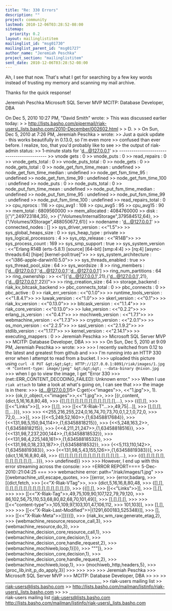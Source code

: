 ```yaml
---
title: "Re: 330 Errors"
description: ""
project: community
lastmod: 2010-12-06T03:28:52-08:00
sitemap:
  priority: 0.2
layout: mailinglistitem
mailinglist_id: "msg01730"
mailinglist_parent_id: "msg01727"
author_name: "Jeremiah Peschka"
project_section: "mailinglistitem"
sent_date: 2010-12-06T03:28:52-08:00
---
```



Ah, I see that now. That's what I get for searching by a few key words
instead of trusting my memory and scanning my mail archive.

Thanks for the quick response!

Jeremiah Peschka
Microsoft SQL Server MVP
MCITP: Database Developer, DBA

On Dec 5, 2010 10:27 PM, "David Smith"  wrote:
&gt; This was discussed earlier today:
&gt;
&gt;
http://lists.basho.com/pipermail/riak-users\_lists.basho.com/2010-December/002602.html
&gt;
&gt; D.
&gt;
&gt; On Sun, Dec 5, 2010 at 7:26 PM, Jeremiah Peschka
&gt;  wrote:
&gt;&gt; Just a quick update - this works beautifully in 0.13.0, so I'm even more
&gt;&gt; confused than ever before. I realize, too, that you'd probably like to
see
&gt;&gt; the output of riak-admin status:
&gt;&gt; 1-minute stats for 'd...@127.0.0.1'
&gt;&gt; -------------------------------------------
&gt;&gt; vnode gets : 0
&gt;&gt; vnode\_puts : 0
&gt;&gt; read\_repairs : 0
&gt;&gt; vnode\_gets\_total : 0
&gt;&gt; vnode\_puts\_total : 0
&gt;&gt; node\_gets : 0
&gt;&gt; node\_gets\_total : 0
&gt;&gt; node\_get\_fsm\_time\_mean : undefined
&gt;&gt; node\_get\_fsm\_time\_median : undefined
&gt;&gt; node\_get\_fsm\_time\_95 : undefined
&gt;&gt; node\_get\_fsm\_time\_99 : undefined
&gt;&gt; node\_get\_fsm\_time\_100 : undefined
&gt;&gt; node\_puts : 0
&gt;&gt; node\_puts\_total : 0
&gt;&gt; node\_put\_fsm\_time\_mean : undefined
&gt;&gt; node\_put\_fsm\_time\_median : undefined
&gt;&gt; node\_put\_fsm\_time\_95 : undefined
&gt;&gt; node\_put\_fsm\_time\_99 : undefined
&gt;&gt; node\_put\_fsm\_time\_100 : undefined
&gt;&gt; read\_repairs\_total : 0
&gt;&gt; cpu\_nprocs : 116
&gt;&gt; cpu\_avg1 : 108
&gt;&gt; cpu\_avg5 : 95
&gt;&gt; cpu\_avg15 : 90
&gt;&gt; mem\_total : 6809560000
&gt;&gt; mem\_allocated : 4084760000
&gt;&gt; disk : [{"/",249723184,35},
&gt;&gt; {"/Volumes/InternalStorage",379584512,64},
&gt;&gt; {"/Volumes/XStorage",488050672,61}]
&gt;&gt; nodename : 'd...@127.0.0.1'
&gt;&gt; connected\_nodes : []
&gt;&gt; sys\_driver\_version : &lt;&lt;"1.5"&gt;&gt;
&gt;&gt; sys\_global\_heaps\_size : 0
&gt;&gt; sys\_heap\_type : private
&gt;&gt; sys\_logical\_processors : 4
&gt;&gt; sys\_otp\_release : &lt;&lt;"R14B"&gt;&gt;
&gt;&gt; sys\_process\_count : 169
&gt;&gt; sys\_smp\_support : true
&gt;&gt; sys\_system\_version : &lt;&lt;"Erlang R14B (erts-5.8.1) [source] [64-bit]
[smp:4:4]
&gt;&gt; [rq:4] [async-threads:64] [hipe] [kernel-poll:true]"&gt;&gt;
&gt;&gt; sys\_system\_architecture : &lt;&lt;"i386-apple-darwin10.5.0"&gt;&gt;
&gt;&gt; sys\_threads\_enabled : true
&gt;&gt; sys\_thread\_pool\_size : 64
&gt;&gt; sys\_wordsize : 8
&gt;&gt; ring\_members : ['d...@127.0.0.1','d...@127.0.0.1','d...@127.0.0.1']
&gt;&gt; ring\_num\_partitions : 64
&gt;&gt; ring\_ownership :
&gt;&gt; &lt;&lt;"[{'d...@127.0.0.1',21},{'d...@127.0.0.1',21},{'d...@127.0.0.1',22}]"&gt;&gt;
&gt;&gt; ring\_creation\_size : 64
&gt;&gt; storage\_backend : riak\_kv\_bitcask\_backend
&gt;&gt; pbc\_connects\_total : 0
&gt;&gt; pbc\_connects : 0
&gt;&gt; pbc\_active : 0
&gt;&gt; riak\_err\_version : &lt;&lt;"0.1.0"&gt;&gt;
&gt;&gt; runtime\_tools\_version : &lt;&lt;"1.8.4.1"&gt;&gt;
&gt;&gt; luwak\_version : &lt;&lt;"1.0"&gt;&gt;
&gt;&gt; skerl\_version : &lt;&lt;"0.1"&gt;&gt;
&gt;&gt; riak\_kv\_version : &lt;&lt;"0.13.0"&gt;&gt;
&gt;&gt; bitcask\_version : &lt;&lt;"1.1.4"&gt;&gt;
&gt;&gt; riak\_core\_version : &lt;&lt;"0.13.0"&gt;&gt;
&gt;&gt; luke\_version : &lt;&lt;"0.2.2"&gt;&gt;
&gt;&gt; erlang\_js\_version : &lt;&lt;"0.4.1"&gt;&gt;
&gt;&gt; mochiweb\_version : &lt;&lt;"1.7.1"&gt;&gt;
&gt;&gt; webmachine\_version : &lt;&lt;"1.7.3"&gt;&gt;
&gt;&gt; crypto\_version : &lt;&lt;"2.0.1"&gt;&gt;
&gt;&gt; os\_mon\_version : &lt;&lt;"2.2.5"&gt;&gt;
&gt;&gt; sasl\_version : &lt;&lt;"2.1.9.2"&gt;&gt;
&gt;&gt; stdlib\_version : &lt;&lt;"1.17.1"&gt;&gt;
&gt;&gt; kernel\_version : &lt;&lt;"2.14.1"&gt;&gt;
&gt;&gt; executing\_mappers : 0
&gt;&gt; Jeremiah Peschka
&gt;&gt; Microsoft SQL Server MVP
&gt;&gt; MCITP: Database Developer, DBA
&gt;&gt;
&gt;&gt;
&gt;&gt; On Sun, Dec 5, 2010 at 9:09 PM, Jeremiah Peschka
&gt;&gt;  wrote:
&gt;&gt;&gt;
&gt;&gt;&gt; I recently switched from 0.12 to the latest and greatest from github and
&gt;&gt;&gt; I'm running into an HTTP 330 error when I attempt to read from a bucket.
I
&gt;&gt;&gt; uploaded this picture using `curl -X PUT
&gt;&gt;&gt; HTTP://127.0.0.1:8091/riak/images/1.jpg -H "Content-type: image/jpeg"
&gt;&gt;&gt; --data-binary @nixon.jpg`
&gt;&gt;&gt; when I go to view the image, I get "Error 330
&gt;&gt;&gt; (net::ERR\_CONTENT\_DECODING\_FAILED): Unknown error."
&gt;&gt;&gt; When I use `riak attach` to take a look at what's going on, I can see
that
&gt;&gt;&gt; the image is in there:
&gt;&gt;&gt; (d...@127.0.0.1)5&gt; C:get(&lt;&lt;"images"&gt;&gt;, &lt;&lt;"1.jpg"&gt;&gt;, 1).
&gt;&gt;&gt; {ok,{r\_object,&lt;&lt;"images"&gt;&gt;,&lt;&lt;"1.jpg"&gt;&gt;,
&gt;&gt;&gt; [{r\_content,{dict,5,16,16,8,80,48,
&gt;&gt;&gt;
 {[],[],[],[],[],[],[],[],[],[],[],[],...},
&gt;&gt;&gt; {{[],[],
&gt;&gt;&gt; [[&lt;&lt;"Links"&gt;&gt;]],
&gt;&gt;&gt; [],[],
&gt;&gt;&gt; [[&lt;&lt;"X-Riak-T"...&gt;&gt;,49,75|...]],
&gt;&gt;&gt; [],[],[],[],...}}},
&gt;&gt;&gt;
&gt;&gt;&gt; &lt;&lt;255,216,255,224,0,16,74,70,73,70,0,1,2,1,0,72,0,
&gt;&gt;&gt; 72,0,...&gt;&gt;}],
&gt;&gt;&gt; [{&lt;&lt;5,249,52,160&gt;&gt;,{1,63458817684}},
&gt;&gt;&gt; {&lt;&lt;131,98,5,150,94,114&gt;&gt;,{1,63458818215}},
&gt;&gt;&gt; {&lt;&lt;5,248,163,2&gt;&gt;,{1,63458818215}},
&gt;&gt;&gt; {&lt;&lt;4,211,21,247&gt;&gt;,{1,63458818516}},
&gt;&gt;&gt; {&lt;&lt;131,98,7,237,200,144&gt;&gt;,{1,63458818532}},
&gt;&gt;&gt; {&lt;&lt;131,98,4,225,148,161&gt;&gt;,{1,63458818532}},
&gt;&gt;&gt; {&lt;&lt;131,98,0,18,233,187&gt;&gt;,{1,63458818532}},
&gt;&gt;&gt; {&lt;&lt;5,113,110,142&gt;&gt;,{1,63458819383}},
&gt;&gt;&gt; {&lt;&lt;131,98,5,43,155,126&gt;&gt;,{1,63458819383}}],
&gt;&gt;&gt; {dict,1,16,16,8,80,48,
&gt;&gt;&gt; {[],[],[],[],[],[],[],[],[],[],[],[],[],...},
&gt;&gt;&gt; {{[],[],[],[],[],[],[],[],[],[],[],...}}},
&gt;&gt;&gt; undefined}}
&gt;&gt;&gt;
&gt;&gt;&gt; However, I end up with this error streaming across the console:
&gt;&gt;&gt; =ERROR REPORT==== 5-Dec-2010::21:04:25 ===
&gt;&gt;&gt; webmachine error: path="/riak/images/1.jpg"
&gt;&gt;&gt; [{webmachine\_util,escape\_quotes,
&gt;&gt;&gt; [{error,
&gt;&gt;&gt; {error,badarg,
&gt;&gt;&gt; [{dict,fetch,
&gt;&gt;&gt; [&lt;&lt;"X-Riak-VTag"&gt;&gt;,
&gt;&gt;&gt; {dict,5,16,16,8,80,48,
&gt;&gt;&gt;
 {[],[],[],[],[],[],[],[],[],[],[],[],[],[],[],[]},
&gt;&gt;&gt; {{[],[],
&gt;&gt;&gt; [[&lt;&lt;"Links"&gt;&gt;]],
&gt;&gt;&gt; [],[],
&gt;&gt;&gt;
&gt;&gt;&gt; [[&lt;&lt;"X-Riak-Tag"&gt;&gt;,49,75,109,90,107,122,79,79,120,
&gt;&gt;&gt; 86,102,56,75,110,53,68,80,82,68,70,101,49]],
&gt;&gt;&gt; [],[],[],[],
&gt;&gt;&gt;
&gt;&gt;&gt; [[&lt;&lt;"content-type"&gt;&gt;,105,109,97,103,101,47,106,112,
&gt;&gt;&gt; 101,103]],
&gt;&gt;&gt; [],[],
&gt;&gt;&gt;
&gt;&gt;&gt; [[&lt;&lt;"X-Riak-Last-Modified"&gt;&gt;|{1291,600183,525348}]],
&gt;&gt;&gt; [],
&gt;&gt;&gt; [[&lt;&lt;"X-Riak-Meta"&gt;&gt;]]}}}]},
&gt;&gt;&gt; {riak\_kv\_wm\_raw,generate\_etag,2},
&gt;&gt;&gt; {webmachine\_resource,resource\_call,3},
&gt;&gt;&gt; {webmachine\_resource,do,3},
&gt;&gt;&gt; {webmachine\_decision\_core,resource\_call,1},
&gt;&gt;&gt; {webmachine\_decision\_core,decision,1},
&gt;&gt;&gt; {webmachine\_decision\_core,handle\_request,2},
&gt;&gt;&gt; {webmachine\_mochiweb,loop,1}]}},
&gt;&gt;&gt; "\""]},
&gt;&gt;&gt; {webmachine\_decision\_core,decision,1},
&gt;&gt;&gt; {webmachine\_decision\_core,handle\_request,2},
&gt;&gt;&gt; {webmachine\_mochiweb,loop,1},
&gt;&gt;&gt; {mochiweb\_http,headers,5},
&gt;&gt;&gt; {proc\_lib,init\_p\_do\_apply,3}]
&gt;&gt;&gt;
&gt;&gt;&gt;
&gt;&gt;&gt;
&gt;&gt;&gt; Jeremiah Peschka
&gt;&gt;&gt; Microsoft SQL Server MVP
&gt;&gt;&gt; MCITP: Database Developer, DBA
&gt;&gt;
&gt;&gt;
&gt;&gt; \_\_\_\_\_\_\_\_\_\_\_\_\_\_\_\_\_\_\_\_\_\_\_\_\_\_\_\_\_\_\_\_\_\_\_\_\_\_\_\_\_\_\_\_\_\_\_
&gt;&gt; riak-users mailing list
&gt;&gt; riak-users@lists.basho.com
&gt;&gt; http://lists.basho.com/mailman/listinfo/riak-users\_lists.basho.com
&gt;&gt;
&gt;&gt;
\_\_\_\_\_\_\_\_\_\_\_\_\_\_\_\_\_\_\_\_\_\_\_\_\_\_\_\_\_\_\_\_\_\_\_\_\_\_\_\_\_\_\_\_\_\_\_
riak-users mailing list
riak-users@lists.basho.com
http://lists.basho.com/mailman/listinfo/riak-users\_lists.basho.com

